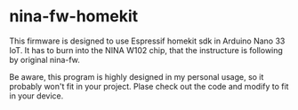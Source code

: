 # nina-fw-homekit

This firmware is designed to use Espressif homekit sdk in Arduino Nano 33 IoT. It has to burn into the NINA W102 chip, that the instructure is following by original nina-fw.


Be aware, this program is highly designed in my personal usage, so it probably won't fit in your project. Plase check out the code and modify to fit in your device.
